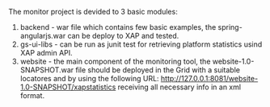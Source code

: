 The monitor project is devided to 3 basic modules:

  1. backend - war file which contains few basic examples, the spring-angularjs.war can be deploy to XAP and tested.
  2. gs-ui-libs - can be run as junit test for retrieving platform statistics usind XAP admin API.
  3. website - the main component of the monitoring tool, the website-1.0-SNAPSHOT.war file should be deployed in the Grid with a        suitable locatores and by using the following URL:
  http://127.0.0.1:8081/website-1.0-SNAPSHOT/xapstatistics receiving all necessary info in an xml format.
